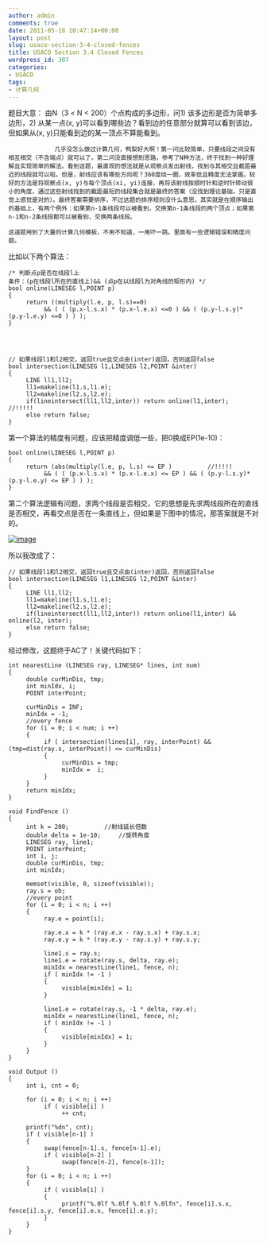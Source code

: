 ```yaml
---
author: admin
comments: true
date: 2011-05-18 10:47:14+00:00
layout: post
slug: usaco-section-3-4-closed-fences
title: USACO Section 3.4 Closed Fences
wordpress_id: 307
categories:
- USACO
tags:
- 计算几何
---
```


题目大意：
    由N（3 < N < 200）个点构成的多边形，问1) 该多边形是否为简单多边形，2) 从某一点(x, y)可以看到哪些边？看到边的任意部分就算可以看到该边，但如果从(x, y)只能看到边的某一顶点不算能看到。

                 几乎没怎么做过计算几何，鸭梨好大啊！第一问比较简单，只要线段之间没有相互相交（不含端点）就可以了。第二问没直接想到思路，参考了N种方法，终于找到一种好理解且实现简单的解法。看到这题，最直观的想法就是从观察点发出射线，找到与其相交且截距最近的线段就可以啦。但是，射线应该有哪些方向呢？360度绕一圈，效率低且精度无法掌握。较好的方法是将观察点(x, y)与每个顶点(xi, yi)连接，再将该射线按顺时针和逆时针转动很小的角度，通过这些射线找到的截距最短的线段集合就是最终的答案（没找到理论基础，只是直觉上感觉是对的）。最终答案需要排序，不过这题的排序规则没什么意思，其实就是在顺序输出的基础上，有两个例外：如果第n-1条线段可以被看到，交换第n-1条线段的两个顶点；如果第n-1和n-2条线段都可以被看到，交换两条线段。

    这道题用到了大量的计算几何模板，不用不知道，一用吓一跳。里面有一些逻辑错误和精度问题。

比如以下两个算法：

    
    /* 判断点p是否在线段l上
    条件：(p在线段l所在的直线上)&& (点p在以线段l为对角线的矩形内) */
    bool online(LINESEG l,POINT p)
    {
         return ((multiply(l.e, p, l.s)==0)
              && ( ( (p.x-l.s.x) * (p.x-l.e.x) <=0 ) && ( (p.y-l.s.y)*(p.y-l.e.y) <=0 ) ) );
    }



    
    // 如果线段l1和l2相交，返回true且交点由(inter)返回，否则返回false
    bool intersection(LINESEG l1,LINESEG l2,POINT &inter)
    {
         LINE ll1,ll2;
         ll1=makeline(l1.s,l1.e);
         ll2=makeline(l2.s,l2.e);
         if(lineintersect(ll1,ll2,inter)) return online(l1,inter);    //!!!!!
         else return false;
    }


第一个算法的精度有问题，应该把精度调低一些，把0换成EP(1e-10)：
    
    bool online(LINESEG l,POINT p)
    {
         return (abs(multiply(l.e, p, l.s) <= EP )          //!!!!!
              && ( ( (p.x-l.s.x) * (p.x-l.e.x) <= EP ) && ( (p.y-l.s.y)*(p.y-l.e.y) <= EP ) ) );
    }


第二个算法逻辑有问题，求两个线段是否相交，它的思想是先求两线段所在的直线是否相交，再看交点是否在一条直线上，但如果是下图中的情况，那答案就是不对的。

[![image](http://www.qxavier.me/wp-content/uploads/2011/05/image_thumb.png)](http://www.qxavier.me/wp-content/uploads/2011/05/image.png)

所以我改成了：

    
    // 如果线段l1和l2相交，返回true且交点由(inter)返回，否则返回false
    bool intersection(LINESEG l1,LINESEG l2,POINT &inter)
    {
         LINE ll1,ll2;
         ll1=makeline(l1.s,l1.e);
         ll2=makeline(l2.s,l2.e);
         if(lineintersect(ll1,ll2,inter)) return online(l1,inter) && online(l2, inter);
         else return false;
    }


经过修改，这题终于AC了！关键代码如下：

    
    int nearestLine (LINESEG ray, LINESEG* lines, int num)
    {
         double curMinDis, tmp;
         int minIdx, i;
         POINT interPoint;
    
         curMinDis = INF;
         minIdx = -1;
         //every fence
         for (i = 0; i < num; i ++)
         {
              if ( intersection(lines[i], ray, interPoint) && (tmp=dist(ray.s, interPoint)) <= curMinDis)
              {
                   curMinDis = tmp;
                   minIdx =  i;
              }
         }
         return minIdx;
    }
    
    void FindFence ()
    {
         int k = 200;          //射线延长倍数
         double delta = 1e-10;     //旋转角度
         LINESEG ray, line1;
         POINT interPoint;
         int i, j;
         double curMinDis, tmp;
         int minIdx;
    
         memset(visible, 0, sizeof(visible));
         ray.s = ob;
         //every point
         for (i = 0; i < n; i ++)
         {
              ray.e = point[i];
    
              ray.e.x = k * (ray.e.x - ray.s.x) + ray.s.x;
              ray.e.y = k * (ray.e.y - ray.s.y) + ray.s.y;
    
              line1.s = ray.s;
              line1.e = rotate(ray.s, delta, ray.e);
              minIdx = nearestLine(line1, fence, n);
              if ( minIdx != -1 )
              {
                   visible[minIdx] = 1;
              }
    
              line1.e = rotate(ray.s, -1 * delta, ray.e);
              minIdx = nearestLine(line1, fence, n);
              if ( minIdx != -1 )
              {
                   visible[minIdx] = 1;
              }
         }
    }
    
    void Output ()
    {
         int i, cnt = 0;
    
         for (i = 0; i < n; i ++)
              if ( visible[i] )
                   ++ cnt;
    
         printf("%dn", cnt);
         if ( visible[n-1] )
         {
              swap(fence[n-1].s, fence[n-1].e);
              if ( visible[n-2] )
                   swap(fence[n-2], fence[n-1]);
         }
         for (i = 0; i < n; i ++)
         {
              if ( visible[i] )
              {
                   printf("%.0lf %.0lf %.0lf %.0lfn", fence[i].s.x, fence[i].s.y, fence[i].e.x, fence[i].e.y);
              }
         }
    }

